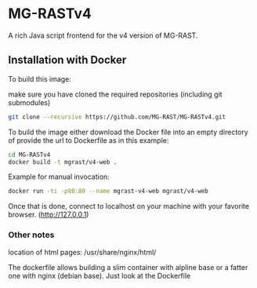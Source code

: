 MG-RASTv4
=========

A rich Java script frontend for the v4 version of MG-RAST.


## Installation with Docker ##

To build this image:

make sure you have cloned the required repositories (including git submodules)

```bash
git clone --recursive https://github.com/MG-RAST/MG-RASTv4.git
```

To build the image either download the Docker file into an empty directory of provide the url to Dockerfile as in this example:

```bash
cd MG-RASTv4
docker build -t mgrast/v4-web .
```

Example for manual invocation:
```bash
docker run -ti -p80:80 --name mgrast-v4-web mgrast/v4-web
```

Once that is done, connect to localhost on your machine with your favorite browser. (http://127.0.0.1)

### Other notes ###


location of html pages: /usr/share/nginx/html/

The dockerfile allows building a slim container with alpline base or a fatter one with nginx (debian base). Just look at the Dockerfile

